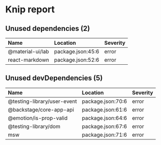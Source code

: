 # Knip report

## Unused dependencies (2)

| Name             | Location          | Severity |
| :--------------- | :---------------- | :------- |
| @material-ui/lab | package.json:45:6 | error    |
| react-markdown   | package.json:52:6 | error    |

## Unused devDependencies (5)

| Name                        | Location          | Severity |
| :-------------------------- | :---------------- | :------- |
| @testing-library/user-event | package.json:70:6 | error    |
| @backstage/core-app-api     | package.json:61:6 | error    |
| @emotion/is-prop-valid      | package.json:64:6 | error    |
| @testing-library/dom        | package.json:67:6 | error    |
| msw                         | package.json:71:6 | error    |
